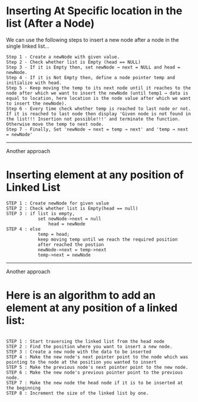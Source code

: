 # Inserting At Specific location in the list (After a Node)

We can use the following steps to insert a new node after a node in the single linked list...

```
Step 1 - Create a newNode with given value.
Step 2 - Check whether list is Empty (head == NULL)
Step 3 - If it is Empty then, set newNode → next = NULL and head = newNode.
Step 4 - If it is Not Empty then, define a node pointer temp and initialize with head.
Step 5 - Keep moving the temp to its next node until it reaches to the node after which we want to insert the newNode (until temp1 → data is equal to location, here location is the node value after which we want to insert the newNode).
Step 6 - Every time check whether temp is reached to last node or not. If it is reached to last node then display 'Given node is not found in the list!!! Insertion not possible!!!' and terminate the function. Otherwise move the temp to next node.
Step 7 - Finally, Set 'newNode → next = temp → next' and 'temp → next = newNode'
```

---

Another approach

# Inserting element at any position of Linked List

```
STEP 1 : Create newNode for given value
STEP 2 : Check whether list is Empty(head == null)
STEP 3 : if list is empty,
            set newNode->next = null
                head = newNode
STEP 4 : else
            temp = head;
            keep moving temp until we reach the required position
            after reached the postion
            newNode->next = temp->next
            temp->next = newNode

```

---

Another approach

# Here is an algorithm to add an element at any position of a linked list:

```

STEP 1 : Start traversing the linked list from the head node
STEP 2 : Find the position where you want to insert a new node.
STEP 3 : Create a new node with the data to be inserted
STEP 4 : Make the new node's next pointer point to the node which was pointing to the node at the position you wanted to insert
STEP 5 : Make the previous node's next pointer point to the new node.
STEP 6 : Make the new node's previous pointer point to the previous node.
STEP 7 : Make the new node the head node if it is to be inserted at the beginning
STEP 8 : Increment the size of the linked list by one.

```
